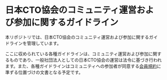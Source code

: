# 日本CTO協会のコミュニティ運営および参加に関するガイドライン

本リポジトリでは、日本CTO協会のコミュニティ運営および参加に関するガイドラインを管理しています。

ここに収められている各種ガイドラインは、コミュニティ運営および参加に関するものであり、一般社団法人としての日本CTO協会の運営は法令に基づき行われます。また、各種ガイドラインはコミュニティへの参加者が同意する[会員規約](https://cto-a.org/memberterms/)に準ずる位置づけの文書となる予定です。
